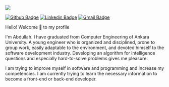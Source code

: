 <p>
<img src="![Web Developer](https://user-images.githubusercontent.com/56614596/93518181-27879000-f935-11ea-903e-70eb30ffa408.jpg)"/>
</p>


[![Github Badge](https://img.shields.io/badge/-Github-242A2D?style=flat-square&logo=Github&logoColor=white&link=https://github.com/Abdullah06444)](https://github.com/Abdullah06444)
[![Linkedin Badge](https://img.shields.io/badge/-Linkedin-0077B5?style=flat-square&logo=Linkedin&logoColor=white&link=https://www.linkedin.com/in/abdullah-g%C3%BCr-b86b9616b/)](https://www.linkedin.com/in/abdullah-gür-b86b9616b/) 
[![Gmail Badge](https://img.shields.io/badge/Gmail-c5392a?style=flat-square&logo=Gmail&logoColor=white&link=mailto:abdullah44gur@gmail.com)](mailto:abdullah44gur@gmail.com)


<p>Hello! Welcome 👋 to my profile </p>


<p>I'm Abdullah. I have graduated from Computer Engineering of Ankara University. A young engineer who is organized and disciplined, prone to group work, easily adaptable to the environment, and devoted himself to the software development industry. Developing an algorithm for intelligence questions and especially hard-to-solve problems gives me pleasure. </p>


<p>I am trying to improve myself in software and programming and increase my competencies. I am currently trying to learn the necessary information to become a front-end or back-end developer.</p>
